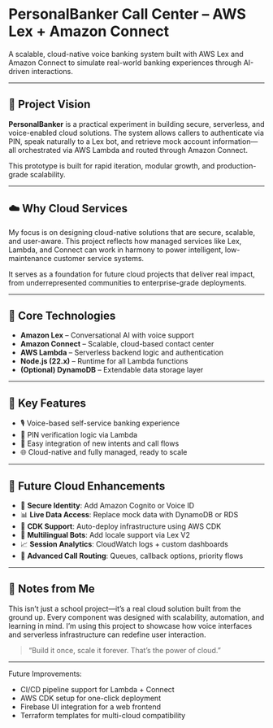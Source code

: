 # PersonalBanker Call Center – AWS Lex + Amazon Connect

A scalable, cloud-native voice banking system built with AWS Lex and Amazon Connect to simulate real-world banking experiences through AI-driven interactions.

---

## 🚀 Project Vision

**PersonalBanker** is a practical experiment in building secure, serverless, and voice-enabled cloud solutions. The system allows callers to authenticate via PIN, speak naturally to a Lex bot, and retrieve mock account information—all orchestrated via AWS Lambda and routed through Amazon Connect.

This prototype is built for rapid iteration, modular growth, and production-grade scalability.

---

## ☁️ Why Cloud Services

My focus is on designing cloud-native solutions that are secure, scalable, and user-aware. This project reflects how managed services like Lex, Lambda, and Connect can work in harmony to power intelligent, low-maintenance customer service systems.

It serves as a foundation for future cloud projects that deliver real impact, from underrepresented communities to enterprise-grade deployments.

---

## 🧠 Core Technologies

* **Amazon Lex** – Conversational AI with voice support
* **Amazon Connect** – Scalable, cloud-based contact center
* **AWS Lambda** – Serverless backend logic and authentication
* **Node.js (22.x)** – Runtime for all Lambda functions
* **(Optional) DynamoDB** – Extendable data storage layer

---

## 🧭 Key Features

* 🎙️ Voice-based self-service banking experience
* 🔐 PIN verification logic via Lambda
* 🔄 Easy integration of new intents and call flows
* 🌐 Cloud-native and fully managed, ready to scale

---

## 🔮 Future Cloud Enhancements

* 🔐 **Secure Identity**: Add Amazon Cognito or Voice ID
* 📊 **Live Data Access**: Replace mock data with DynamoDB or RDS
* 🧭 **CDK Support**: Auto-deploy infrastructure using AWS CDK
* 🧠 **Multilingual Bots**: Add locale support via Lex V2
* 📈 **Session Analytics**: CloudWatch logs + custom dashboards
* 🧵 **Advanced Call Routing**: Queues, callback options, priority flows

---

## 📝 Notes from Me

This isn’t just a school project—it’s a real cloud solution built from the ground up. Every component was designed with scalability, automation, and learning in mind. I’m using this project to showcase how voice interfaces and serverless infrastructure can redefine user interaction.

> “Build it once, scale it forever. That’s the power of cloud.”

---
Future Improvements:

* CI/CD pipeline support for Lambda + Connect
* AWS CDK setup for one-click deployment
* Firebase UI integration for a web frontend
* Terraform templates for multi-cloud compatibility


